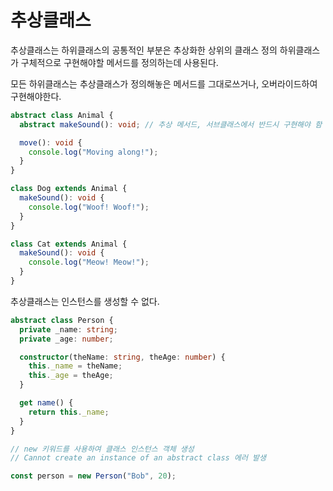 # 추상클래스

추상클래스는 하위클래스의 공통적인 부분은 추상화한 상위의 클래스 정의
하위클래스가 구체적으로 구현해야할 메서드를 정의하는데 사용된다.

모든 하위클래스는 추상클래스가 정의해놓은 메서드를 그대로쓰거나, 오버라이드하여 구현해야한다.

```ts
abstract class Animal {
  abstract makeSound(): void; // 추상 메서드, 서브클래스에서 반드시 구현해야 함

  move(): void {
    console.log("Moving along!");
  }
}

class Dog extends Animal {
  makeSound(): void {
    console.log("Woof! Woof!");
  }
}

class Cat extends Animal {
  makeSound(): void {
    console.log("Meow! Meow!");
  }
}
```

추상클래스는 인스턴스를 생성할 수 없다.

```ts
abstract class Person {
  private _name: string;
  private _age: number;

  constructor(theName: string, theAge: number) {
    this._name = theName;
    this._age = theAge;
  }

  get name() {
    return this._name;
  }
}

// new 키워드를 사용하여 클래스 인스턴스 객체 생성
// Cannot create an instance of an abstract class 에러 발생

const person = new Person("Bob", 20);
```

